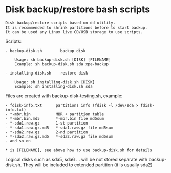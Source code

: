 # Disk backup/restore bash scripts

    Disk backup/restore scripts based on dd utility. 
    It is recommended to shrink partitions before to start backup. 
    It can be used any Linux live CD/USB storage to use scripts.

Scripts:

    - backup-disk.sh        backup disk
    
        Usage: sh backup-disk.sh [DISK] [FILENAME]
        Example: sh backup-disk.sh sda xpe-backup

    - installing-disk.sh    restore disk

        Usage: sh installing-disk.sh [DISK]
        Example: sh installing-disk.sh sda


Files are created with backup-disk-testing.sh, example:

    - fdisk-info.txt      partitions info (fdisk -l /dev/sda > fdisk-info.txt)
    - *-mbr.bin           MBR + partition table
    - *-mbr.bin.md5       *-mbr.bin file md5sum
    - *-sda1.raw.gz       1-st partition
    - *-sda1.raw.gz.md5   *-sda1.raw.gz file md5sum
    - *-sda2.raw.gz       2-nd partition
    - *-sda2.raw.gz.md5   *-sda2.raw.gz file md5sum
    - and so on
    
    * is [FILENAME], see above how to use backup-disk.sh for details 


Logical disks such as sda5, sda6 ... will be not stored separate with backup-disk.sh. They will be included to extended partition (it is usually sda2) 
